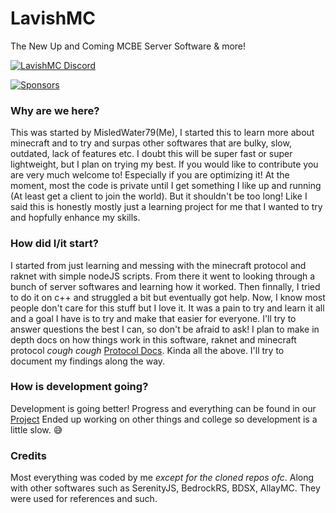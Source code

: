 # LavishMC
The New Up and Coming MCBE Server Software & more!

[![LavishMC Discord](https://img.shields.io/discord/1191510011961147484?style=for-the-badge&logo=discord&logoColor=white&color=5865F2)](https://discord.gg/DzWfbQtpc6)

[![Sponsors](https://img.shields.io/github/sponsors/LavishMC)](https://github.com/sponsors/LavishMC)

### Why are we here?
This was started by MisledWater79(Me), I started this to learn more about minecraft and to try and surpas other softwares that are bulky, slow, outdated, lack of features etc.
I doubt this will be super fast or super lightweight, but I plan on trying my best. If you would like to contribute you are very much welcome to! Especially if you are optimizing it!
At the moment, most the code is private until I get something I like up and running (At least get a client to join the world). But it shouldn't be too long!
Like I said this is honestly mostly just a learning project for me that I wanted to try and hopfully enhance my skills.

### How did I/it start?
I started from just learning and messing with the minecraft protocol and raknet with simple nodeJS scripts. From there it went to looking through a bunch of server softwares and learning how it worked.
Then finnally, I tried to do it on c++ and struggled a bit but eventually got help. Now, I know most people don't care for this stuff but I love it. It was a pain to try and learn it all and a goal I have is to try and make that easier for everyone.
I'll try to answer questions the best I can, so don't be afraid to ask! I plan to make in depth docs on how things work in this software, raknet and minecraft protocol *cough cough* [Protocol Docs](https://github.com/bedrock-crustaceans/protocol-wiki). Kinda all the above. I'll try to document my findings along the way.

### How is development going?
Development is going better! Progress and everything can be found in our [Project](https://github.com/orgs/LavishMC/projects/1)
Ended up working on other things and college so development is a little slow. 😅

### Credits
Most everything was coded by me *except for the cloned repos ofc*. Along with other softwares such as SerenityJS, BedrockRS, BDSX, AllayMC. They were used for references and such.
